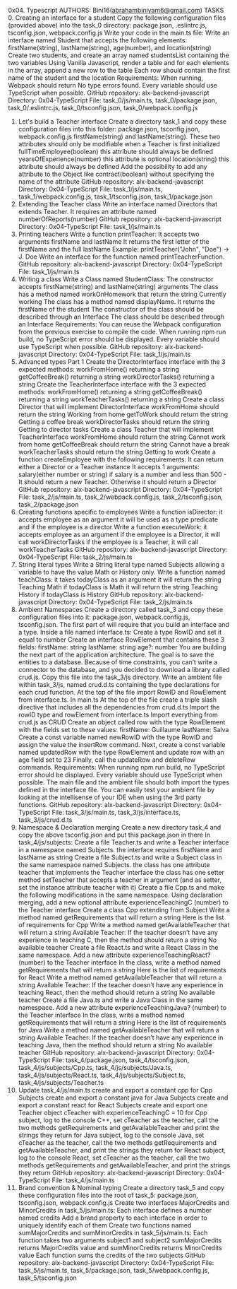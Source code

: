 0x04. Typescript
AUTHORS: Bini16(abrahambiniyam6@gmail.com)
TASKS
0. Creating an interface for a student
Copy the following configuration files (provided above) into the task_0 directory: package.json, .eslintrc.js, tsconfig.json, webpack.config.js
Write your code in the main.ts file:
Write an interface named Student that accepts the following elements: firstName(string), lastName(string), age(number), and location(string)
Create two students, and create an array named studentsList containing the two variables
Using Vanilla Javascript, render a table and for each elements in the array, append a new row to the table
Each row should contain the first name of the student and the location
Requirements:
When running, Webpack should return No type errors found.
Every variable should use TypeScript when possible.
GitHub repository: alx-backend-javascript
Directory: 0x04-TypeScript
File: task_0/js/main.ts, task_0/package.json, task_0/.eslintrc.js, task_0/tsconfig.json, task_0/webpack.config.js
1. Let's build a Teacher interface
Create a directory task_1 and copy these configuration files into this folder: package.json, tsconfig.json, webpack.config.js
firstName(string) and lastName(string). These two attributes should only be modifiable when a Teacher is first initialized
fullTimeEmployee(boolean) this attribute should always be defined
yearsOfExperience(number) this attribute is optional
location(string) this attribute should always be defined
Add the possibility to add any attribute to the Object like contract(boolean) without specifying the name of the attribute
GitHub repository: alx-backend-javascript
Directory: 0x04-TypeScript
File: task_1/js/main.ts, task_1/webpack.config.js, task_1/tsconfig.json, task_1/package.json
2. Extending the Teacher class
Write an interface named Directors that extends Teacher. It requires an attribute named numberOfReports(number)
GitHub repository: alx-backend-javascript
Directory: 0x04-TypeScript
File: task_1/js/main.ts
3. Printing teachers
Write a function printTeacher:
It accepts two arguments firstName and lastName
It returns the first letter of the firstName and the full lastName
Example: printTeacher("John", "Doe") -> J. Doe
Write an interface for the function named printTeacherFunction.
GitHub repository: alx-backend-javascript
Directory: 0x04-TypeScript
File: task_1/js/main.ts
4. Writing a class
Write a Class named StudentClass:
The constructor accepts firstName(string) and lastName(string) arguments
The class has a method named workOnHomework that return the string Currently working
The class has a method named displayName. It returns the firstName of the student
The constructor of the class should be described through an Interface
The class should be described through an Interface
Requirements:
You can reuse the Webpack configuration from the previous exercise to compile the code.
When running npm run build, no TypeScript error should be displayed.
Every variable should use TypeScript when possible.
GitHub repository: alx-backend-javascript
Directory: 0x04-TypeScript
File: task_1/js/main.ts
5. Advanced types Part 1
Create the DirectorInterface interface with the 3 expected methods:
workFromHome() returning a string
getCoffeeBreak() returning a string
workDirectorTasks() returning a string
Create the TeacherInterface interface with the 3 expected methods:
workFromHome() returning a string
getCoffeeBreak() returning a string
workTeacherTasks() returning a string
Create a class Director that will implement DirectorInterface
workFromHome should return the string Working from home
getToWork should return the string Getting a coffee break
workDirectorTasks should return the string Getting to director tasks
Create a class Teacher that will implement TeacherInterface
workFromHome should return the string Cannot work from home
getCoffeeBreak should return the string Cannot have a break
workTeacherTasks should return the string Getting to work
Create a function createEmployee with the following requirements:
It can return either a Director or a Teacher instance
It accepts 1 arguments:
salary(either number or string)
if salary is a number and less than 500 - It should return a new Teacher. Otherwise it should return a Director
GitHub repository: alx-backend-javascript
Directory: 0x04-TypeScript
File: task_2/js/main.ts, task_2/webpack.config.js, task_2/tsconfig.json, task_2/package.json
6. Creating functions specific to employees
Write a function isDirector:
it accepts employee as an argument
it will be used as a type predicate and if the employee is a director
Write a function executeWork:
it accepts employee as an argument
if the employee is a Director, it will call workDirectorTasks
if the employee is a Teacher, it will call workTeacherTasks
GitHub repository: alx-backend-javascript
Directory: 0x04-TypeScript
File: task_2/js/main.ts
7. String literal types
Write a String literal type named Subjects allowing a variable to have the value Math or History only. Write a function named teachClass:
it takes todayClass as an argument
it will return the string Teaching Math if todayClass is Math
it will return the string Teaching History if todayClass is History
GitHub repository: alx-backend-javascript
Directory: 0x04-TypeScript
File: task_2/js/main.ts
8. Ambient Namespaces
Create a directory called task_3 and copy these configuration files into it: package.json, webpack.config.js, tsconfig.json.
The first part of will require that you build an interface and a type. Inside a file named interface.ts:
Create a type RowID and set it equal to number
Create an interface RowElement that contains these 3 fields:
firstName: string
lastName: string
age?: number
You are building the next part of the application architecture. The goal is to save the entities to a database. Because of time constraints, you can’t write a connector to the database, and you decided to download a library called crud.js. Copy this file into the task_3/js directory.
Write an ambient file within task_3/js, named crud.d.ts containing the type declarations for each crud function. At the top of the file import RowID and RowElement from interface.ts.
In main.ts
At the top of the file create a triple slash directive that includes all the dependencies from crud.d.ts
Import the rowID type and rowElement from interface.ts
Import everything from crud.js as CRUD
Create an object called row with the type RowElement with the fields set to these values:
firstName: Guillaume
lastName: Salva
Create a const variable named newRowID with the type RowID and assign the value the insertRow command.
Next, create a const variable named updatedRow with the type RowElement and update row with an age field set to 23
Finally, call the updateRow and deleteRow commands.
Requirements:
When running npm run build, no TypeScript error should be displayed.
Every variable should use TypeScript when possible.
The main file and the ambient file should both import the types defined in the interface file.
You can easily test your ambient file by looking at the intellisense of your IDE when using the 3rd party functions.
GitHub repository: alx-backend-javascript
Directory: 0x04-TypeScript
File: task_3/js/main.ts, task_3/js/interface.ts, task_3/js/crud.d.ts
9. Namespace & Declaration merging
Create a new directory task_4 and copy the above tsconfig.json and put this package.json in there
In task_4/js/subjects:
Create a file Teacher.ts and write a Teacher interface in a namespace named Subjects.
the interface requires firstName and lastName as string
Create a file Subject.ts and write a Subject class in the same namespace named Subjects.
the class has one attribute teacher that implements the Teacher interface
the class has one setter method setTeacher that accepts a teacher in argument (and as setter, set the instance attribute teacher with it)
Create a file Cpp.ts and make the following modifications in the same namespace.
Using declaration merging, add a new optional attribute experienceTeachingC (number) to the Teacher interface
Create a class Cpp extending from Subject
Write a method named getRequirements that will return a string Here is the list of requirements for Cpp
Write a method named getAvailableTeacher that will return a string Available Teacher: <first name of teacher>
If the teacher doesn’t have any experience in teaching C, then the method should return a string No available teacher
Create a file React.ts and write a React Class in the same namespace.
Add a new attribute experienceTeachingReact? (number) to the Teacher interface
In the class, write a method named getRequirements that will return a string Here is the list of requirements for React
Write a method named getAvailableTeacher that will return a string Available Teacher: <first name of teacher>
If the teacher doesn’t have any experience in teaching React, then the method should return a string No available teacher
Create a file Java.ts and write a Java Class in the same namespace.
Add a new attribute experienceTeachingJava? (number) to the Teacher interface
In the class, write a method named getRequirements that will return a string Here is the list of requirements for Java
Write a method named getAvailableTeacher that will return a string Available Teacher: <first name of teacher>
If the teacher doesn’t have any experience in teaching Java, then the method should return a string No available teacher
GitHub repository: alx-backend-javascript
Directory: 0x04-TypeScript
File: task_4/package.json, task_4/tsconfig.json, task_4/js/subjects/Cpp.ts, task_4/js/subjects/Java.ts, task_4/js/subjects/React.ts, task_4/js/subjects/Subject.ts, task_4/js/subjects/Teacher.ts
10. Update task_4/js/main.ts
create and export a constant cpp for Cpp Subjects
create and export a constant java for Java Subjects
create and export a constant react for React Subjects
create and export one Teacher object cTeacher with experienceTeachingC = 10
for Cpp subject, log to the console C++, set cTeacher as the teacher, call the two methods getRequirements and getAvailableTeacher and print the strings they return
for Java subject, log to the console Java, set cTeacher as the teacher, call the two methods getRequirements and getAvailableTeacher, and print the strings they return
for React subject, log to the console React, set cTeacher as the teacher, call the two methods getRequirements and getAvailableTeacher, and print the strings they return
GitHub repository: alx-backend-javascript
Directory: 0x04-TypeScript
File: task_4/js/main.ts
11. Brand convention & Nominal typing
Create a directory task_5 and copy these configuration files into the root of task_5: package.json, tsconfig.json, webpack.config.js
Create two interfaces MajorCredits and MinorCredits in task_5/js/main.ts:
Each interface defines a number named credits
Add a brand property to each interface in order to uniquely identify each of them
Create two functions named sumMajorCredits and sumMinorCredits in task_5/js/main.ts:
Each function takes two arguments subject1 and subject2
sumMajorCredits returns MajorCredits value and sumMinorCredits returns MinorCredits value
Each function sums the credits of the two subjects
GitHub repository: alx-backend-javascript
Directory: 0x04-TypeScript
File: task_5/js/main.ts, task_5/package.json, task_5/webpack.config.js, task_5/tsconfig.json
